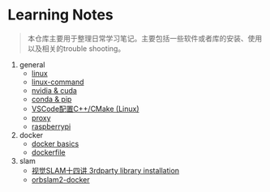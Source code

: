 # Learning Notes
> 本仓库主要用于整理日常学习笔记。主要包括一些软件或者库的安装、使用以及相关的trouble shooting。

1. general
   - [linux](general/linux.md)
   - [linux-command](general/linux-command.md)
   - [nvidia & cuda](general/nvidia-cuda.md)
   - [conda & pip](general/conda-pip.md)
   - [VSCode配置C++/CMake (Linux)](general/vscode-c++-cmake.md)
   - [proxy](general/proxy.md)
   - [raspberrypi](general/raspberrypi.md)
2. docker
   - [docker basics](docker/docker.md)
   - [dockerfile](docker/write-dockerfile.md)
3. slam
   - [视觉SLAM十四讲 3rdparty library installation](slam/slambook2-3rdparty.md)
   - [orbslam2-docker](slam/orbslam2/orbslam2-docker.md)